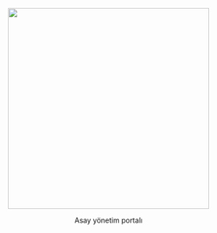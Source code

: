 <p align="center"><img src="http://www.asay.com.tr/Graphics/Images/aSAY_Group.png" width="400"></p>

<p align="center">
    Asay yönetim portalı
</p>
